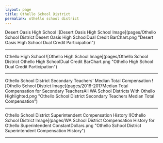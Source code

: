 ```yaml
---
layout: page
title: Othello School District
permalink: othello school district
---
```



Desert Oasis High School
![Desert Oasis High School Image](pages/Othello School District Desert Oasis High SchoolDual Credit BarChart.png "Desert Oasis High School Dual Credit Participation")

___

Othello High School
![Othello High School Image](pages/Othello School District Othello High SchoolDual Credit BarChart.png "Othello High School Dual Credit Participation")

___

Othello School District Secondary Teachers' Median Total Compensation
![Othello School District Image](pages/2016-2017Median Total Compensation for Secondary TeachersAll WA School Districts With Othello Highlighted.png "Othello School District Secondary Teachers Median Total Compensation")

___

Othello School District Superintendent Compensation History
![Othello School District Image](pages/WA School District Compensation History for Othello Superintendent ConstantDollars.png "Othello School District Superintendent Compensation History")

___

